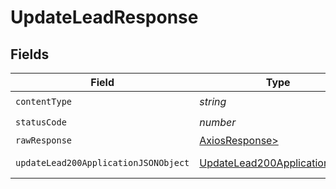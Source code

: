 # UpdateLeadResponse


## Fields

| Field                                                                                   | Type                                                                                    | Required                                                                                | Description                                                                             |
| --------------------------------------------------------------------------------------- | --------------------------------------------------------------------------------------- | --------------------------------------------------------------------------------------- | --------------------------------------------------------------------------------------- |
| `contentType`                                                                           | *string*                                                                                | :heavy_check_mark:                                                                      | N/A                                                                                     |
| `statusCode`                                                                            | *number*                                                                                | :heavy_check_mark:                                                                      | N/A                                                                                     |
| `rawResponse`                                                                           | [AxiosResponse>](https://axios-http.com/docs/res_schema)                                | :heavy_minus_sign:                                                                      | N/A                                                                                     |
| `updateLead200ApplicationJSONObject`                                                    | [UpdateLead200ApplicationJSON](../../models/operations/updatelead200applicationjson.md) | :heavy_minus_sign:                                                                      | Lead updated                                                                            |